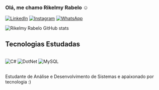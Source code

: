### Olá, me chamo Rikelmy Rabelo ☺️

[![LinkedIn](https://img.shields.io/badge/LinkedIn-0077B5?style=for-the-badge&logo=linkedin&logoColor=white)](https://www.linkedin.com/in/rikelmy-rabelo-004195265/)
[![Instagram](https://img.shields.io/badge/Instagram-E4405F?style=for-the-badge&logo=instagram&logoColor=white)](https://www.instagram.com/rabelorikelmy/)
[![WhatsApp](https://img.shields.io/badge/WhatsApp-25D366?style=for-the-badge&logo=whatsapp&logoColor=white)](https://api.whatsapp.com/send?phone=5598970212928)

![Rikelmy Rabelo GitHub stats](https://github-readme-stats.vercel.app/api?username=RikelmyRabelo&show_icons=true&theme=tokyonight)


## Tecnologias Estudadas

<div style="display: inline_block"><br/>
    <img alingn="center" alt ="C#" src="https://img.shields.io/badge/C%23-239120?style=for-the-badge&logo=c-sharp&logoColor=white/">
    <img alingn="center" alt ="DotNet" src="https://img.shields.io/badge/.NET-5C2D91?style=for-the-badge&logo=.net&logoColor=white">
    <img alingn="center" alt ="MySQL" src="https://img.shields.io/badge/MySQL-005C84?style=for-the-badge&logo=mysql&logoColor=white">
</div><br/>

Estudante de Análise e Desenvolvimento de Sistemas e apaixonado por tecnologia :)
